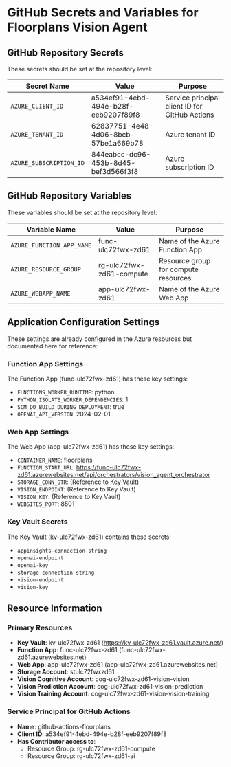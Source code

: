 # GitHub Secrets and Variables for Floorplans Vision Agent

## GitHub Repository Secrets

These secrets should be set at the repository level:

| Secret Name | Value | Purpose |
|-------------|-------|---------|
| `AZURE_CLIENT_ID` | a534ef91-4ebd-494e-b28f-eeb9207f89f8 | Service principal client ID for GitHub Actions |
| `AZURE_TENANT_ID` | 62837751-4e48-4d06-8bcb-57be1a669b78 | Azure tenant ID |
| `AZURE_SUBSCRIPTION_ID` | 844eabcc-dc96-453b-8d45-bef3d566f3f8 | Azure subscription ID |

## GitHub Repository Variables

These variables should be set at the repository level:

| Variable Name | Value | Purpose |
|--------------|-------|---------|
| `AZURE_FUNCTION_APP_NAME` | func-ulc72fwx-zd61 | Name of the Azure Function App |
| `AZURE_RESOURCE_GROUP` | rg-ulc72fwx-zd61-compute | Resource group for compute resources |
| `AZURE_WEBAPP_NAME` | app-ulc72fwx-zd61 | Name of the Azure Web App |

## Application Configuration Settings

These settings are already configured in the Azure resources but documented here for reference:

### Function App Settings
The Function App (func-ulc72fwx-zd61) has these key settings:
- `FUNCTIONS_WORKER_RUNTIME`: python
- `PYTHON_ISOLATE_WORKER_DEPENDENCIES`: 1
- `SCM_DO_BUILD_DURING_DEPLOYMENT`: true
- `OPENAI_API_VERSION`: 2024-02-01

### Web App Settings
The Web App (app-ulc72fwx-zd61) has these key settings:
- `CONTAINER_NAME`: floorplans
- `FUNCTION_START_URL`: https://func-ulc72fwx-zd61.azurewebsites.net/api/orchestrators/vision_agent_orchestrator
- `STORAGE_CONN_STR`: (Reference to Key Vault)
- `VISION_ENDPOINT`: (Reference to Key Vault)
- `VISION_KEY`: (Reference to Key Vault)
- `WEBSITES_PORT`: 8501

### Key Vault Secrets
The Key Vault (kv-ulc72fwx-zd61) contains these secrets:
- `appinsights-connection-string`
- `openai-endpoint`
- `openai-key`
- `storage-connection-string`
- `vision-endpoint`
- `vision-key`

## Resource Information

### Primary Resources
- **Key Vault**: kv-ulc72fwx-zd61 (https://kv-ulc72fwx-zd61.vault.azure.net/)
- **Function App**: func-ulc72fwx-zd61 (func-ulc72fwx-zd61.azurewebsites.net)
- **Web App**: app-ulc72fwx-zd61 (app-ulc72fwx-zd61.azurewebsites.net)
- **Storage Account**: stulc72fwxzd61
- **Vision Cognitive Account**: cog-ulc72fwx-zd61-vision-vision
- **Vision Prediction Account**: cog-ulc72fwx-zd61-vision-prediction
- **Vision Training Account**: cog-ulc72fwx-zd61-vision-vision-training

### Service Principal for GitHub Actions
- **Name**: github-actions-floorplans
- **Client ID**: a534ef91-4ebd-494e-b28f-eeb9207f89f8
- **Has Contributor access to**:
  - Resource Group: rg-ulc72fwx-zd61-compute
  - Resource Group: rg-ulc72fwx-zd61-ai
